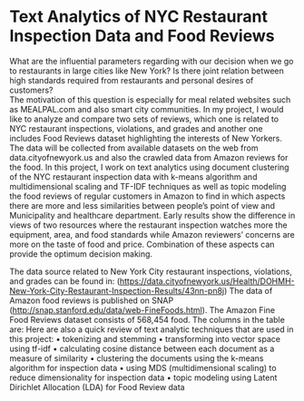 # Text Analytics of NYC Restaurant Inspection Data and Food Reviews

What are the influential parameters regarding with our decision when we go to restaurants in large cities like New York? Is there joint relation between high standards required from restaurants and personal desires of customers?  
The motivation of this question is especially for meal related websites such as MEALPAL.com and also smart city communities. 
In my project, I would like to analyze and compare two sets of reviews, which one is related to NYC restaurant inspections, violations, and grades and another one includes Food Reviews dataset highlighting the interests of New Yorkers. The data will be collected from available datasets on the web from data.cityofnewyork.us and also the crawled data from Amazon reviews for the food. 
In this project, I work on text analytics using document clustering of the NYC restaurant inspection data with k-means algorithm and multidimensional scaling and TF-IDF techniques as well as topic modeling the food reviews of regular customers in Amazon to find in which aspects there are more and less similarities between people’s point of view and Municipality and healthcare department.
Early results show the difference in views of two resources where the restaurant inspection watches more the equipment, area, and food standards while Amazon reviewers’ concerns are more on the taste of food and price. Combination of these aspects can provide the optimum decision making.

The data source related to New York City restaurant inspections, violations, and grades can be found in:
(https://data.cityofnewyork.us/Health/DOHMH-New-York-City-Restaurant-Inspection-Results/43nn-pn8j)
The data of Amazon food reviews is published on SNAP (http://snap.stanford.edu/data/web-FineFoods.html).
The Amazon Fine Food Reviews dataset consists of 568,454 food.
The columns in the table are:
Here are also a quick review of text analytic techniques that are used in this project:
•	tokenizing and stemming
•	transforming into vector space using tf-idf
•	calculating cosine distance between each document as a measure of similarity
•	clustering the documents using the k-means algorithm for inspection data
•	using MDS (multidimensional scaling) to reduce dimensionality for inspection data
•	topic modeling using Latent Dirichlet Allocation (LDA) for Food Review data
